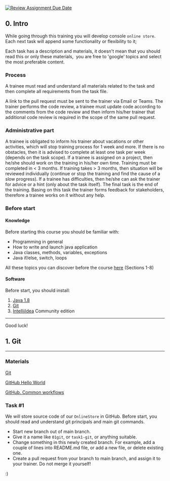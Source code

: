 [![Review Assignment Due Date](https://classroom.github.com/assets/deadline-readme-button-24ddc0f5d75046c5622901739e7c5dd533143b0c8e959d652212380cedb1ea36.svg)](https://classroom.github.com/a/3nA5NDeX)
## 0. Intro

While going through this training you will develop console `online store`. Each next task will append some functionality or flexibility to it; 

Each task has a description and materials, it doesn't mean that you should read this or only these materials,
 you are free to 'google' topics and select the most preferable content.
 
### Process 
A trainee must read and understand all materials related to the task and then complete all requirements from the task file.

A link to the pull request must be sent to the trainer via Email or Teams. 
The trainer performs the code review, a trainee must update code according to the comments from 
the code review and then inform his/her trainer that additional code review is required in the 
scope of the same pull request. 

### Administrative part
A trainee is obligated to inform his trainer about vacations or other activities, which will stop training process for 1 week and more. If there is no obstacles, then it is advised to complete at least one task per week (depends on the task scope). If a trainee is assigned on a project, then he/she should work on the training in his/her own time. Training must be completed in < 3 months. If training takes > 3 months, then situation will be reviewed individually (continue or stop the training and find the cause of a slow progress). 
If a trainee has difficulties, then he/she can ask the trainer for advice or a hint (only about the task itself). The final task is the end of the training. Basing on this task the trainer forms feedback for stakeholders, therefore a trainee works on it without any help. 

### Before start

#### Knowledge

Before starting this course you should be familiar with:

- Programming in general
- How to write and launch java application
- Java classes, methods, variables, exceptions
- Java if/else, switch, loops 

All these topics you can discover before the course [here](https://www.homeandlearn.co.uk/java/java.html) (Sections 1-8) 

#### Software

Before start, you should install:

1. [Java 1.8](https://www.oracle.com/java/technologies/javase-jdk8-downloads.html)
2. [Git](https://git-scm.com/)
3. [IntellijIdea](https://www.jetbrains.com/idea/) Community edition

----
Good luck! 

## 1. Git

----
### Materials

[Git](https://git-scm.com/doc)

[GitHub Hello World](https://guides.github.com/activities/hello-world/)

[GitHub. Common workflows](https://drive.google.com/file/d/1ScaBHdoBatP-MaWqqvTmBeuO\_A7nyhJ4/view?usp=sharing)



### Task #1

We will store source code of our `OnlineStore` in GitHub. Before start, you should read and 
understand git principals and main git commands.

- Start new branch out of main branch.
- Give it a name like `01git`, or `task1-git`, or anything suitable.
- Change something in this newly created branch. For example, add a couple of lines into README.md file, or add a new file, or delete existing one.
- Create a pull request from your branch to main branch, and assign it to your trainer. 
Do not merge it yourself!

:)
